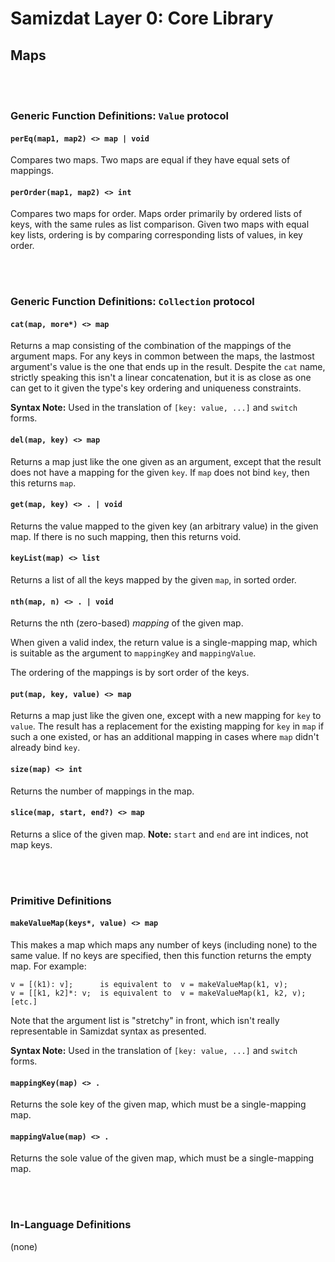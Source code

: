 Samizdat Layer 0: Core Library
==============================

Maps
----

<br><br>
### Generic Function Definitions: `Value` protocol

#### `perEq(map1, map2) <> map | void`

Compares two maps. Two maps are equal if they have equal sets of mappings.

#### `perOrder(map1, map2) <> int`

Compares two maps for order. Maps order primarily by ordered lists of
keys, with the same rules as list comparison. Given two maps with equal
key lists, ordering is by comparing corresponding lists of values, in
key order.


<br><br>
### Generic Function Definitions: `Collection` protocol

#### `cat(map, more*) <> map`

Returns a map consisting of the combination of the mappings of the
argument maps. For any keys in common between the maps,
the lastmost argument's value is the one that ends up in the result.
Despite the `cat` name, strictly speaking this isn't a linear concatenation,
but it is as close as one can get to it given the type's key ordering
and uniqueness constraints.

**Syntax Note:** Used in the translation of `[key: value, ...]`
and `switch` forms.

#### `del(map, key) <> map`

Returns a map just like the one given as an argument, except that
the result does not have a mapping for the given `key`. If `map` does
not bind `key`, then this returns `map`.

#### `get(map, key) <> . | void`

Returns the value mapped to the given key (an arbitrary value) in
the given map. If there is no such mapping, then this returns void.

#### `keyList(map) <> list`

Returns a list of all the keys mapped by the given `map`, in sorted order.

#### `nth(map, n) <> . | void`

Returns the nth (zero-based) *mapping* of the given map.

When given a valid index, the return value is a single-mapping map, which is
suitable as the argument to `mappingKey` and `mappingValue`.

The ordering of the mappings is by sort order of the keys.

#### `put(map, key, value) <> map`

Returns a map just like the given one, except with a new mapping
for `key` to `value`. The result has a replacement for the existing
mapping for `key` in `map` if such a one existed, or has an
additional mapping in cases where `map` didn't already bind `key`.

#### `size(map) <> int`

Returns the number of mappings in the map.

#### `slice(map, start, end?) <> map`

Returns a slice of the given map. **Note:** `start` and `end` are int
indices, not map keys.


<br><br>
### Primitive Definitions

#### `makeValueMap(keys*, value) <> map`

This makes a map which maps any number of keys (including none)
to the same value. If no keys are specified, then this function returns
the empty map. For example:

```
v = [(k1): v];      is equivalent to  v = makeValueMap(k1, v);
v = [[k1, k2]*: v;  is equivalent to  v = makeValueMap(k1, k2, v);
[etc.]
```

Note that the argument list is "stretchy" in front, which isn't really
representable in Samizdat syntax as presented.

**Syntax Note:** Used in the translation of `[key: value, ...]`
and `switch` forms.

#### `mappingKey(map) <> .`

Returns the sole key of the given map, which must be a single-mapping map.

#### `mappingValue(map) <> .`

Returns the sole value of the given map, which must be a single-mapping map.


<br><br>
### In-Language Definitions

(none)
